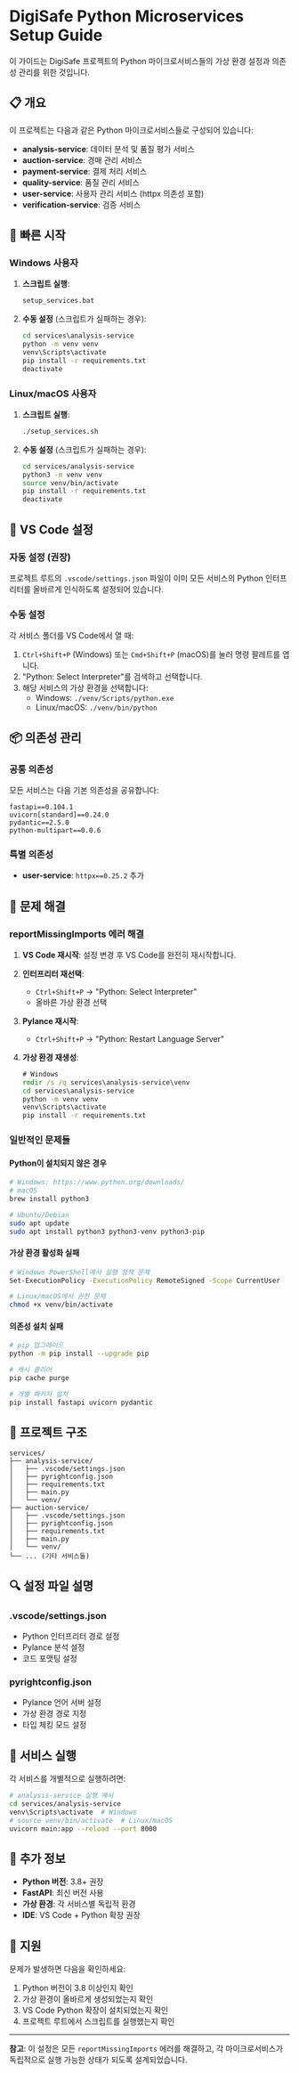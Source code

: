 # DigiSafe Python Microservices Setup Guide

이 가이드는 DigiSafe 프로젝트의 Python 마이크로서비스들의 가상 환경 설정과 의존성 관리를 위한 것입니다.

## 📋 개요

이 프로젝트는 다음과 같은 Python 마이크로서비스들로 구성되어 있습니다:

- **analysis-service**: 데이터 분석 및 품질 평가 서비스
- **auction-service**: 경매 관리 서비스
- **payment-service**: 결제 처리 서비스
- **quality-service**: 품질 관리 서비스
- **user-service**: 사용자 관리 서비스 (httpx 의존성 포함)
- **verification-service**: 검증 서비스

## 🚀 빠른 시작

### Windows 사용자

1. **스크립트 실행**:
   ```cmd
   setup_services.bat
   ```

2. **수동 설정** (스크립트가 실패하는 경우):
   ```cmd
   cd services\analysis-service
   python -m venv venv
   venv\Scripts\activate
   pip install -r requirements.txt
   deactivate
   ```

### Linux/macOS 사용자

1. **스크립트 실행**:
   ```bash
   ./setup_services.sh
   ```

2. **수동 설정** (스크립트가 실패하는 경우):
   ```bash
   cd services/analysis-service
   python3 -m venv venv
   source venv/bin/activate
   pip install -r requirements.txt
   deactivate
   ```

## 🔧 VS Code 설정

### 자동 설정 (권장)

프로젝트 루트의 `.vscode/settings.json` 파일이 이미 모든 서비스의 Python 인터프리터를 올바르게 인식하도록 설정되어 있습니다.

### 수동 설정

각 서비스 폴더를 VS Code에서 열 때:

1. `Ctrl+Shift+P` (Windows) 또는 `Cmd+Shift+P` (macOS)를 눌러 명령 팔레트를 엽니다.
2. "Python: Select Interpreter"를 검색하고 선택합니다.
3. 해당 서비스의 가상 환경을 선택합니다:
   - Windows: `./venv/Scripts/python.exe`
   - Linux/macOS: `./venv/bin/python`

## 📦 의존성 관리

### 공통 의존성

모든 서비스는 다음 기본 의존성을 공유합니다:

```
fastapi==0.104.1
uvicorn[standard]==0.24.0
pydantic==2.5.0
python-multipart==0.0.6
```

### 특별 의존성

- **user-service**: `httpx==0.25.2` 추가

## 🐛 문제 해결

### reportMissingImports 에러 해결

1. **VS Code 재시작**: 설정 변경 후 VS Code를 완전히 재시작합니다.

2. **인터프리터 재선택**:
   - `Ctrl+Shift+P` → "Python: Select Interpreter"
   - 올바른 가상 환경 선택

3. **Pylance 재시작**:
   - `Ctrl+Shift+P` → "Python: Restart Language Server"

4. **가상 환경 재생성**:
   ```cmd
   # Windows
   rmdir /s /q services\analysis-service\venv
   cd services\analysis-service
   python -m venv venv
   venv\Scripts\activate
   pip install -r requirements.txt
   ```

### 일반적인 문제들

#### Python이 설치되지 않은 경우
```bash
# Windows: https://www.python.org/downloads/
# macOS
brew install python3

# Ubuntu/Debian
sudo apt update
sudo apt install python3 python3-venv python3-pip
```

#### 가상 환경 활성화 실패
```bash
# Windows PowerShell에서 실행 정책 문제
Set-ExecutionPolicy -ExecutionPolicy RemoteSigned -Scope CurrentUser

# Linux/macOS에서 권한 문제
chmod +x venv/bin/activate
```

#### 의존성 설치 실패
```bash
# pip 업그레이드
python -m pip install --upgrade pip

# 캐시 클리어
pip cache purge

# 개별 패키지 설치
pip install fastapi uvicorn pydantic
```

## 📁 프로젝트 구조

```
services/
├── analysis-service/
│   ├── .vscode/settings.json
│   ├── pyrightconfig.json
│   ├── requirements.txt
│   ├── main.py
│   └── venv/
├── auction-service/
│   ├── .vscode/settings.json
│   ├── pyrightconfig.json
│   ├── requirements.txt
│   ├── main.py
│   └── venv/
└── ... (기타 서비스들)
```

## 🔍 설정 파일 설명

### .vscode/settings.json
- Python 인터프리터 경로 설정
- Pylance 분석 설정
- 코드 포맷팅 설정

### pyrightconfig.json
- Pylance 언어 서버 설정
- 가상 환경 경로 지정
- 타입 체킹 모드 설정

## 🚀 서비스 실행

각 서비스를 개별적으로 실행하려면:

```bash
# analysis-service 실행 예시
cd services/analysis-service
venv\Scripts\activate  # Windows
# source venv/bin/activate  # Linux/macOS
uvicorn main:app --reload --port 8000
```

## 📝 추가 정보

- **Python 버전**: 3.8+ 권장
- **FastAPI**: 최신 버전 사용
- **가상 환경**: 각 서비스별 독립적 환경
- **IDE**: VS Code + Python 확장 권장

## 🤝 지원

문제가 발생하면 다음을 확인하세요:

1. Python 버전이 3.8 이상인지 확인
2. 가상 환경이 올바르게 생성되었는지 확인
3. VS Code Python 확장이 설치되었는지 확인
4. 프로젝트 루트에서 스크립트를 실행했는지 확인

---

**참고**: 이 설정은 모든 `reportMissingImports` 에러를 해결하고, 각 마이크로서비스가 독립적으로 실행 가능한 상태가 되도록 설계되었습니다. 